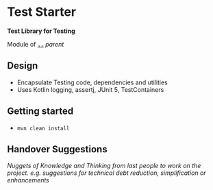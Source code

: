 # Test Starter

**Test Library for Testing**

Module of [**`..`**](../README.md) *parent*


## Design

* Encapsulate Testing code, dependencies and utilities
* Uses Kotlin logging, assertj, JUnit 5, TestContainers


## Getting started

* `mvn clean install` 

## Handover Suggestions

_Nuggets of Knowledge and Thinking from last people to work on the project._
_e.g. suggestions for technical debt reduction, simplification or enhancements_


